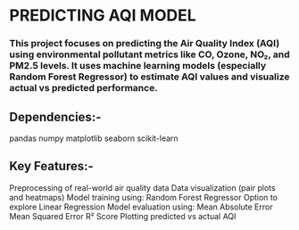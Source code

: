 # PREDICTING AQI MODEL
### This project focuses on predicting the Air Quality Index (AQI) using environmental pollutant metrics like CO, Ozone, NO₂, and PM2.5 levels. It uses machine learning models (especially Random Forest Regressor) to estimate AQI values and visualize actual vs predicted performance.
## Dependencies:-
 pandas
 numpy
 matplotlib
 seaborn
 scikit-learn
## Key Features:-
Preprocessing of real-world air quality data
Data visualization (pair plots and heatmaps)
Model training using:
Random Forest Regressor
Option to explore Linear Regression
Model evaluation using:
Mean Absolute Error
Mean Squared Error
R² Score
Plotting predicted vs actual AQI

